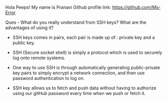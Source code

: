 Hola Peeps! My name is Pranavi
Github profile link: https://github.com/Ms-Error

Ques - What do you really understand from SSH keys? What are the advantages of using it?

- SSH keys comes in pairs, each pair is made up of : private key and a public key. 

- SSH (Secure socket shell) is simply a protocol which is used to securely log onto remote systems.

- One way to use SSH is through automatically generating public-private key pairs to simply encrypt a network connection, and then use password authentication to log on.

- SSH key allows us to fetch and push data without having to authorize using our gitHub password every time when we push or fetch it.
